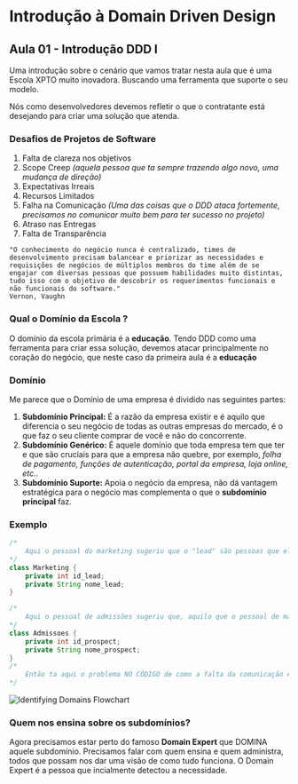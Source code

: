 # Introdução à Domain Driven Design

## Aula 01 - Introdução DDD I

Uma introdução sobre o cenário que vamos tratar nesta aula que é uma Escola XPTO muito inovadora. Buscando uma ferramenta que suporte o seu modelo. 

Nós como desenvolvedores devemos refletir o que o contratante está desejando para criar uma solução que atenda. 

### Desafios de Projetos de Software
1. Falta de clareza nos objetivos
2. Scope Creep *(aquela pessoa que ta sempre trazendo algo novo, uma mudança de direção)*
3. Expectativas Irreais
4. Recursos Limitados
5. Falha na Comunicação *(Uma das coisas que o DDD ataca fortemente, precisamos no comunicar muito bem para ter sucesso no projeto)*
6. Atraso nas Entregas
7. Falta de Transparência

```
"O conhecimento do negócio nunca é centralizado, times de desenvolvimento precisam balancear e priorizar as necessidades e requisições de negócios de múltiplos membros do time além de se engajar com diversas pessoas que possuem habilidades muito distintas, tudo isso com o objetivo de descobrir os requerimentos funcionais e não funcionais do software."
Vernon, Vaughn
```

### Qual o Domínio da Escola ?

O domínio da escola primária é a **educação**. Tendo DDD como uma ferramenta para criar essa solução, devemos atacar principalmente no coração do negócio, que neste caso da primeira aula é a **educação**

### Domínio

Me parece que o Domínio de uma empresa é dividido nas seguintes partes:
1. **Subdomínio Principal:** É a razão da empresa existir e é aquilo que diferencia o seu negócio de todas as outras empresas do mercado, é o que faz o seu cliente comprar de você e não do concorrente. 
2. **Subdomínio Genérico:** É aquele domínio que toda empresa tem que ter e que são cruciais para que a empresa não quebre, por exemplo, *folha de pagamento, funções de autenticação, portal da empresa, loja online, etc..*
3. **Subdomínio Suporte:** Apoia o negócio da empresa, não dá vantagem estratégica para o negócio mas complementa o que o **subdomínio principal** faz.

### Exemplo 

```java
/*
    Aqui o pessoal do marketing sugeriu que o "lead" são pessoas que eles estão tentando alcançar para fazer admissão
*/
class Marketing {
    private int id_lead;
    private String nome_lead;
}

/*
    Aqui o pessoal de admissões sugeriu que, aquilo que o pessoal de marketing chama de "lead", eles chamam de "prospect"
*/
class Admissoes {
    private int id_prospect;
    private String nome_prospect;
}
/*
    Então ta aqui o problema NO CÓDIGO de como a falta da comunicação e falta de implementação de DDD trás problemas. (: 
*/
```

![Identifying Domains Flowchart](file:///home/donadelli/screenshots/identifying-domains.png)

### Quem nos ensina sobre os subdomínios?

Agora precisamos estar perto do famoso **Domain Expert** que DOMINA aquele subdomínio. Precisamos falar com quem ensina e quem administra, todos que possam nos dar uma visão de como tudo funciona. O Domain Expert é a pessoa que incialmente detectou a necessidade.
